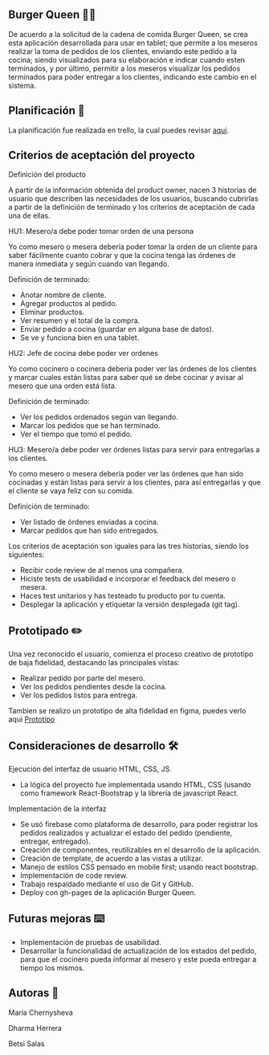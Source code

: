 ## Burger Queen 🍔🍟

De acuerdo a la solicitud de la cadena de comida Burger Queen, se crea esta aplicación desarrollada para usar en tablet; que permite a los meseros realizar la toma de pedidos de los clientes, enviando este pedido a la cocina; siendo visualizados para su elaboración e indicar cuando esten terminados, y por último, permitir a los meseros visualizar los pedidos terminados para poder entregar a los clientes, indicando este cambio en el sistema.

## Planificación 🚀

La planificación fue realizada en trello, la cual puedes revisar [aqui](https://trello.com/b/LR7m7g45/burger-queen).

## Criterios de aceptación del proyecto
Definición del producto

A partir de la información obtenida del product owner, nacen 3 historias de usuario que describen las necesidades de los usuarios, buscando cubrirlas a partir de la definición de terminado y los criterios de aceptación de cada una de ellas.

HU1: Mesero/a debe poder tomar orden de una persona

Yo como mesero o mesera debería poder tomar la orden de un cliente para saber fácilmente cuanto cobrar y que la cocina tenga las órdenes de manera inmediata y según cuando van llegando.

Definición de terminado:
- Anotar nombre de cliente.
- Agregar productos al pedido.
- Eliminar productos.
- Ver resumen y el total de la compra.
- Enviar pedido a cocina (guardar en alguna base de datos).
- Se ve y funciona bien en una tablet.

HU2: Jefe de cocina debe poder ver ordenes

Yo como cocinero o cocinera debería poder ver las órdenes de los clientes y marcar cuales están listas para saber qué se debe cocinar y avisar al mesero que una orden está lista.


Definición de terminado:
- Ver los pedidos ordenados según van llegando.
- Marcar los pedidos que se han terminado.
- Ver el tiempo que tomó el pedido.

HU3: Mesero/a debe poder ver órdenes listas para servir para entregarlas a los clientes.

Yo como mesero o mesera debería poder ver las órdenes que han sido cocinadas y están listas para servir a los clientes, para así entregarlas y que el cliente se vaya feliz con su comida.

Definición de terminado:

- Ver listado de órdenes enviadas a cocina.
- Marcar pedidos que han sido entregados.

Los criterios de aceptación son iguales para las tres historias, siendo los siguientes:

- Recibir code review de al menos una compañera.
- Hiciste tests de usabilidad e incorporar el feedback del mesero o mesera.
- Haces test unitarios y has testeado tu producto por tu cuenta.
- Desplegar la aplicación y etiquetar la versión desplegada (git tag).

## Prototipado ✏️

Una vez reconocido el usuario, comienza el proceso creativo de prototipo de baja fidelidad, destacando las principales vistas:

- Realizar pedido por parte del mesero.
- Ver los pedidos pendientes desde la cocina.
- Ver los pedidos listos para entrega.

Tambien se realizo un prototipo de alta fidelidad en figma, puedes verlo aqui [Prototipo](https://www.figma.com/file/PgS7ElOxyfy4tDboH4qQCyWi/burger-queen?node-id=0%3A1)


## Consideraciones de desarrollo 🛠️

Ejecución del interfaz de usuario HTML, CSS, JS.

 - La lógica del proyecto fue implementada usando HTML, CSS (usando como framework React-Bootstrap y la librería de javascript React.

Implementación de la interfaz


- Se usó firebase como plataforma de desarrollo, para poder registrar los pedidos realizados y actualizar el estado del pedido (pendiente, entregar, entregado).
- Creación de componentes, reutilizables en el desarrollo de la aplicación.
- Creación de template, de acuerdo a las vistas a utilizar.
- Manejo de estilos CSS pensado en mobile first; usando react bootstrap.
- Implementación de code review.
- Trabajo respaldado mediante el uso de Git y GitHub.
- Deploy con gh-pages de la aplicación Burger Queen.

## Futuras mejoras ⌨️
 - Implementación de pruebas de usabilidad.
 - Desarrollar la funcionalidad de actualización de los estados del pedido, para que el cocinero pueda informar al mesero  y este pueda entregar a tiempo los mismos.


## Autoras 📌
Maria Chernysheva

Dharma Herrera

Betsi Salas